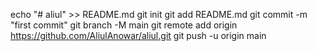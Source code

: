 echo "# aliul" >> README.md
git init
git add README.md
git commit -m "first commit"
git branch -M main
git remote add origin https://github.com/AliulAnowar/aliul.git
git push -u origin main
